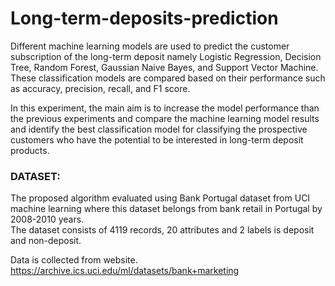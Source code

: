 # Long-term-deposits-prediction
 Different machine learning models are used to predict the customer subscription of the long-term deposit namely Logistic Regression, Decision Tree, Random Forest, Gaussian Naive Bayes, and Support Vector Machine. These classification models are compared based on their performance such as accuracy, precision, recall, and F1 score.
 
 In this experiment, the main aim is to increase the model performance than the previous experiments and compare the machine learning model results and identify the best classification model for classifying the prospective customers who have the potential to be interested in long-term deposit products.
 
### DATASET:
 
 The proposed algorithm evaluated using Bank Portugal dataset from UCI machine learning where this dataset belongs from bank retail in Portugal by 2008-2010 years.        
    The dataset  consists of 4119 records, 20 attributes and 2 labels is deposit and non-deposit. 

 Data is collected from website.
 https://archive.ics.uci.edu/ml/datasets/bank+marketing

